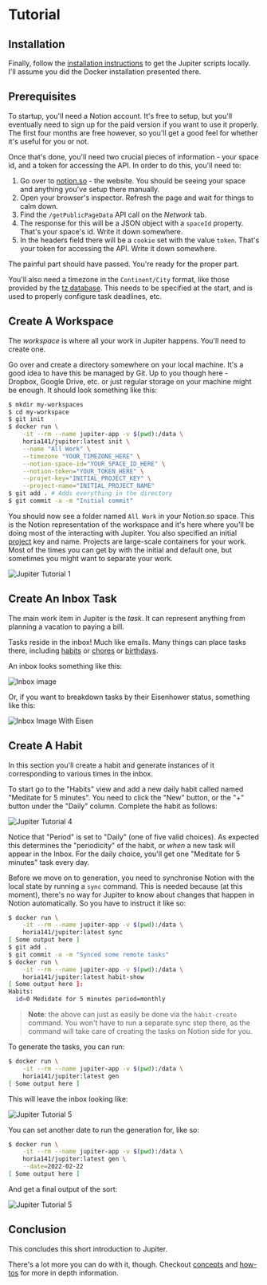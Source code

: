 # Tutorial

## Installation

Finally, follow the [installation instructions](install.md) to get
the Jupiter scripts locally. I'll assume you did the Docker installation presented there.

## Prerequisites

To startup, you'll need a Notion account. It's free to setup, but you'll eventually need to sign up for the paid
version if you want to use it properly. The first four months are free however, so you'll get a good feel for whether
it's useful for you or not.

Once that's done, you'll need two crucial pieces of information - your space id, and a token for accessing the API.
In order to do this, you'll need to:

1. Go over to [notion.so](https://www.notion.so/) - the website. You should be seeing your space and anything you've
   setup there manually.
1. Open your browser's inspector. Refresh the page and wait for things to calm down.
1. Find the `/getPublicPageData` API call on the _Network_ tab.
1. The response for this will be a JSON object with a `spaceId` property. That's your space's id. Write it down
   somewhere.
1. In the headers field there will be a `cookie` set with the value `token`. That's your token for accessing the API.
   Write it down somewhere.

The painful part should have passed. You're ready for the proper part.

You'll also need a timezone in the `Continent/City` format, like those provided by the
[tz database](https://en.wikipedia.org/wiki/List_of_tz_database_time_zones). This needs to be specified at the start,
and is used to properly configure task deadlines, etc.

## Create A Workspace

The _workspace_ is where all your work in Jupiter happens. You'll need to create one.

Go over and create a directory somewhere on your local machine. It's a good idea to have this be managed by Git.
Up to you though here - Dropbox, Google Drive, etc. or just regular storage on your machine might be enough. It
should look something like this:

```bash
$ mkdir my-workspaces
$ cd my-workspace
$ git init
$ docker run \
    -it --rm --name jupiter-app -v $(pwd):/data \
    horia141/jupiter:latest init \
    --name "All Work" \
    --timezone "YOUR_TIMEZONE_HERE" \
    --notion-space-id="YOUR_SPACE_ID_HERE" \
    --notion-token="YOUR_TOKEN_HERE" \
    --projet-key="INITIAL_PROJECT_KEY" \
    --project-name="INITIAL_PROJECT_NAME"
$ git add . # Adds everything in the directory
$ git commit -a -m "Initial commit"
```

You should now see a folder named `All Work` in your Notion.so space. This is the Notion representation of the workspace
and it's here where you'll  be doing most of the interacting with Jupiter. You also specified an initial
[project](concepts/projects.md) key and name. Projects are large-scale containers for your work. Most of the times you
can get by with the initial and default one, but sometimes you might want to separate your work.

![Jupiter Tutorial 1](assets/jupiter-tutorial-1.png)

## Create An Inbox Task

The main work item in Jupiter is the _task_. It can represent anything from planning a vacation to paying a bill.

Tasks reside in the inbox! Much like emails. Many things can place tasks there, including [habits](./concepts/habits.md)
or [chores](./concepts/chores.md) or [birthdays](./concepts/persons.md).

An inbox looks something like this:

![Inbox image](assets/concepts-inbox.png)

Or, if you want to breakdown tasks by their Eisenhower status, something like this:

![Inbox Image With Eisen](assets/concepts-inbox-tasks-with-eisen.png)

## Create A Habit

In this section you'll create a habit and generate instances of it corresponding to various times in the inbox.

To start go to the "Habits" view and add a new daily habit called named "Meditate for 5 minutes". You need
to click the "New" button, or the "+" button under the "Daily" column. Complete the habit as follows:

![Jupiter Tutorial 4](assets/tutorial-habit.png)

Notice that "Period" is set to "Daily" (one of five valid choices). As expected this determines the "periodicity"
of the habit, or _when_ a new task will appear in the Inbox. For the daily choice, you'll get one
"Meditate for 5 minutes" task every day.

Before we move on to generation, you need to synchronise Notion with the local state by running a `sync` command.
This is needed because (at this moment), there's no way for Jupiter to know about changes that happen in Notion
automatically. So you have to instruct it like so:

```bash
$ docker run \
    -it --rm --name jupiter-app -v $(pwd):/data \
    horia141/jupiter:latest sync
[ Some output here ]
$ git add .
$ git commit -a -m "Synced some remote tasks"
$ docker run \
    -it --rm --name jupiter-app -v $(pwd):/data \
    horia141/jupiter:latest habit-show
[ Some output here ]:
Habits:
  id=0 Medidate for 5 minutes period=monthly
```

> **Note**: the above can just as easily be done via the `habit-create` command. You won't have to run
> a separate sync step there, as the command will take care of creating the tasks on Notion side for you.

To generate the tasks, you can run:

```bash
$ docker run \
    -it --rm --name jupiter-app -v $(pwd):/data \
    horia141/jupiter:latest gen
[ Some output here ]
```

This will leave the inbox looking like:

![Jupiter Tutorial 5](assets/tutorial-gen-habit.png)

You can set another date to run the generation for, like so:

```bash
$ docker run \
    -it --rm --name jupiter-app -v $(pwd):/data \
    horia141/jupiter:latest gen \
    --date=2022-02-22
[ Some output here ]
```

And get a final output of the sort:

![Jupiter Tutorial 5](assets/tutorial-habits-gen-part-two.png)

## Conclusion

This concludes this short introduction to Jupiter.

There's a lot more you can do with it, though. Checkout [concepts](concepts/overview.md) and [how-tos](how-tos) for
 more in depth information.
